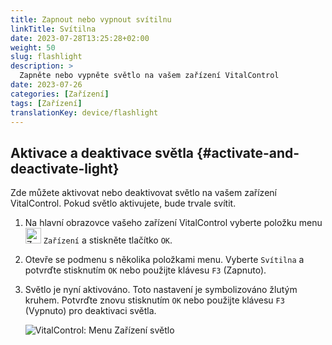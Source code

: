 ```yaml
---
title: Zapnout nebo vypnout svítilnu
linkTitle: Svítilna
date: 2023-07-28T13:25:28+02:00
weight: 50
slug: flashlight
description: >
  Zapněte nebo vypněte světlo na vašem zařízení VitalControl
date: 2023-07-26
categories: [Zařízení]
tags: [Zařízení]
translationKey: device/flashlight
---
```

## Aktivace a deaktivace světla {#activate-and-deactivate-light}

Zde můžete aktivovat nebo deaktivovat světlo na vašem zařízení VitalControl. Pokud světlo aktivujete, bude trvale svítit.

1. Na hlavní obrazovce vašeho zařízení VitalControl vyberte položku menu <img src="/icons/device.svg" width="25" align="bottom" alt="Zařízení" /> `Zařízení` a stiskněte tlačítko `OK`.

2. Otevře se podmenu s několika položkami menu. Vyberte `Svítilna` a potvrďte stisknutím `OK` nebo použijte klávesu `F3` (Zapnuto).

3. Světlo je nyní aktivováno. Toto nastavení je symbolizováno žlutým kruhem. Potvrďte znovu stisknutím `OK` nebo použijte klávesu `F3` (Vypnuto) pro deaktivaci světla.

   ![VitalControl: Menu Zařízení světlo](../images/light.png "Aktivace a deaktivace světla")

